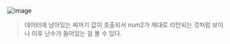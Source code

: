 ![image](https://user-images.githubusercontent.com/80379900/113644294-6c032f00-96bf-11eb-8b17-9cac39b141c6.png)
> 데이터에 남아있는 찌꺼기 값이 호출되서 num2가 제대로 리턴되는 것처럼 보이나
> 이후 난수가 들어있는 걸 볼 수 있다.
